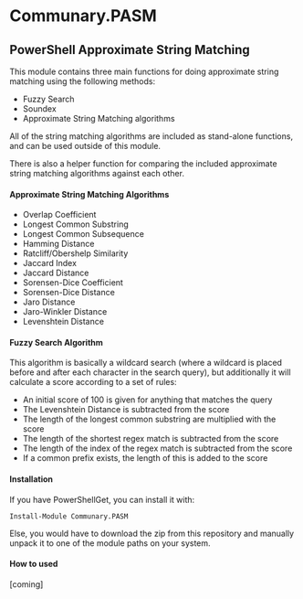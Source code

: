 # Communary.PASM
## PowerShell Approximate String Matching

This module contains three main functions for doing approximate string matching using the following methods:

- Fuzzy Search
- Soundex
- Approximate String Matching algorithms

All of the string matching algorithms are included as stand-alone functions, and can be used outside of this module.

There is also a helper function for comparing the included approximate string matching algorithms against each other.

#### Approximate String Matching Algorithms
- Overlap Coefficient
- Longest Common Substring
- Longest Common Subsequence
- Hamming Distance
- Ratcliff/Obershelp Similarity
- Jaccard Index
- Jaccard Distance
- Sorensen-Dice Coefficient
- Sorensen-Dice Distance
- Jaro Distance
- Jaro-Winkler Distance
- Levenshtein Distance

#### Fuzzy Search Algorithm
This algorithm is basically a wildcard search (where a wildcard is placed before and after each character in the search query), but additionally it will calculate a score according to a set of rules:

- An initial score of 100 is given for anything that matches the query
- The Levenshtein Distance is subtracted from the score
- The length of the longest common substring are multiplied with the score
- The length of the shortest regex match is subtracted from the score
- The length of the index of the regex match is subtracted from the score
- If a common prefix exists, the length of this is added to the score

#### Installation
If you have PowerShellGet, you can install it with:

    Install-Module Communary.PASM

Else, you would have to download the zip from this repository and manually unpack it to one of the module paths on your system.

#### How to used
[coming]